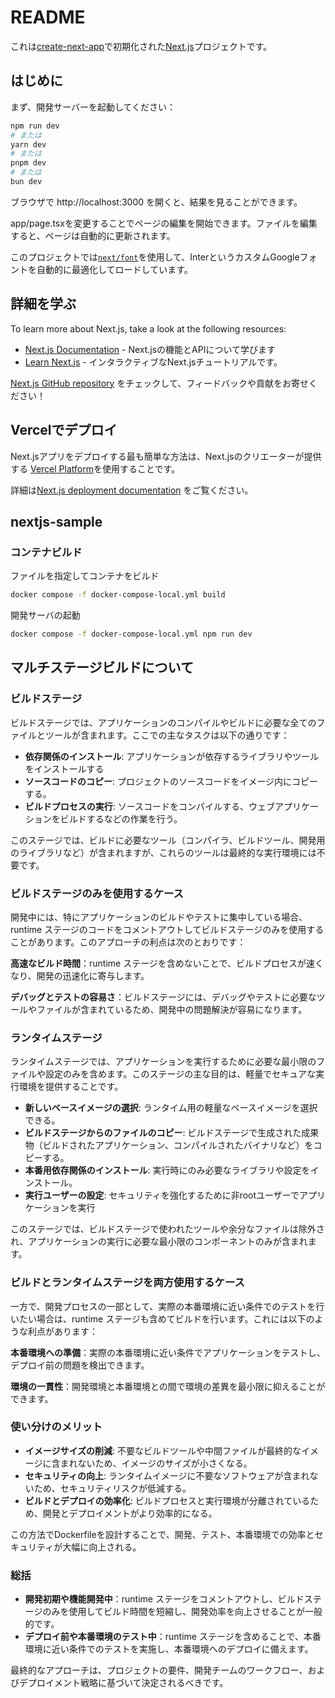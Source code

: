 # README

これは[create-next-app](https://github.com/vercel/next.js/tree/canary/packages/create-next-app)で初期化された[Next.js](https://nextjs.org/)プロジェクトです。

## はじめに

まず、開発サーバーを起動してください：


```bash
npm run dev
# または
yarn dev
# または
pnpm dev
# または
bun dev
```

ブラウザで http://localhost:3000 を開くと、結果を見ることができます。

app/page.tsxを変更することでページの編集を開始できます。ファイルを編集すると、ページは自動的に更新されます。

このプロジェクトでは[`next/font`](https://nextjs.org/docs/basic-features/font-optimization)を使用して、InterというカスタムGoogleフォントを自動的に最適化してロードしています。


## 詳細を学ぶ

To learn more about Next.js, take a look at the following resources:

- [Next.js Documentation](https://nextjs.org/docs) - Next.jsの機能とAPIについて学びます
- [Learn Next.js](https://nextjs.org/learn) - インタラクティブなNext.jsチュートリアルです。

 [Next.js GitHub repository](https://github.com/vercel/next.js/) をチェックして、フィードバックや貢献をお寄せください！

## Vercelでデプロイ

Next.jsアプリをデプロイする最も簡単な方法は、Next.jsのクリエーターが提供する
[Vercel Platform](https://vercel.com/new?utm_medium=default-template&filter=next.js&utm_source=create-next-app&utm_campaign=create-next-app-readme)を使用することです。

詳細は[Next.js deployment documentation](https://nextjs.org/docs/deployment) をご覧ください。

## nextjs-sample

### コンテナビルド

ファイルを指定してコンテナをビルド

```bash
docker compose -f docker-compose-local.yml build
```

開発サーバの起動

```bash
docker compose -f docker-compose-local.yml npm run dev
```

## マルチステージビルドについて

### ビルドステージ

ビルドステージでは、アプリケーションのコンパイルやビルドに必要な全てのファイルとツールが含まれます。ここでの主なタスクは以下の通りです：

- __依存関係のインストール__: アプリケーションが依存するライブラリやツールをインストールする
- __ソースコードのコピー__: プロジェクトのソースコードをイメージ内にコピーする。
- __ビルドプロセスの実行__: ソースコードをコンパイルする、ウェブアプリケーションをビルドするなどの作業を行う。

このステージでは、ビルドに必要なツール（コンパイラ、ビルドツール、開発用のライブラリなど）が含まれますが、これらのツールは最終的な実行環境には不要です。

### ビルドステージのみを使用するケース

開発中には、特にアプリケーションのビルドやテストに集中している場合、runtime ステージのコードをコメントアウトしてビルドステージのみを使用することがあります。このアプローチの利点は次のとおりです：

__高速なビルド時間__：runtime ステージを含めないことで、ビルドプロセスが速くなり、開発の迅速化に寄与します。

__デバッグとテストの容易さ__：ビルドステージには、デバッグやテストに必要なツールやファイルが含まれているため、開発中の問題解決が容易になります。

### ランタイムステージ

ランタイムステージでは、アプリケーションを実行するために必要な最小限のファイルや設定のみを含めます。このステージの主な目的は、軽量でセキュアな実行環境を提供することです。

- __新しいベースイメージの選択__: ランタイム用の軽量なベースイメージを選択できる。
- __ビルドステージからのファイルのコピー__: ビルドステージで生成された成果物（ビルドされたアプリケーション、コンパイルされたバイナリなど）をコピーする。
- __本番用依存関係のインストール__: 実行時にのみ必要なライブラリや設定をインストール。
- __実行ユーザーの設定__: セキュリティを強化するために非rootユーザーでアプリケーションを実行

このステージでは、ビルドステージで使われたツールや余分なファイルは除外され、アプリケーションの実行に必要な最小限のコンポーネントのみが含まれます。

### ビルドとランタイムステージを両方使用するケース

一方で、開発プロセスの一部として、実際の本番環境に近い条件でのテストを行いたい場合は、runtime ステージも含めてビルドを行います。これには以下のような利点があります：

__本番環境への準備__：実際の本番環境に近い条件でアプリケーションをテストし、デプロイ前の問題を検出できます。

__環境の一貫性__：開発環境と本番環境との間で環境の差異を最小限に抑えることができます。


### 使い分けのメリット

- __イメージサイズの削減__: 不要なビルドツールや中間ファイルが最終的なイメージに含まれないため、イメージのサイズが小さくなる。
- __セキュリティの向上__: ランタイムイメージに不要なソフトウェアが含まれないため、セキュリティリスクが低減する。
- __ビルドとデプロイの効率化__: ビルドプロセスと実行環境が分離されているため、開発とデプロイメントがより効率的になる。

この方法でDockerfileを設計することで、開発、テスト、本番環境での効率とセキュリティが大幅に向上される。

### 総括

- __開発初期や機能開発中__：runtime ステージをコメントアウトし、ビルドステージのみを使用してビルド時間を短縮し、開発効率を向上させることが一般的です。
- __デプロイ前や本番環境のテスト中__：runtime ステージを含めることで、本番環境に近い条件でのテストを実施し、本番環境へのデプロイに備えます。

最終的なアプローチは、プロジェクトの要件、開発チームのワークフロー、およびデプロイメント戦略に基づいて決定されるべきです。
